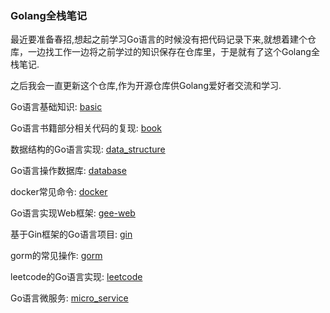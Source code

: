 ###  Golang全栈笔记  


最近要准备春招,想起之前学习Go语言的时候没有把代码记录下来,就想着建个仓库，一边找工作一边将之前学过的知识保存在仓库里，于是就有了这个Golang全栈笔记.  

之后我会一直更新这个仓库,作为开源仓库供Golang爱好者交流和学习.

Go语言基础知识: [basic](https://github.com/YihanZeng2000/Golang/tree/main/basic)

Go语言书籍部分相关代码的复现: [book](https://github.com/YihanZeng2000/Golang/tree/main/book/go_web)

数据结构的Go语言实现: [data_structure](https://github.com/YihanZeng2000/Golang/tree/main/data_structure)

Go语言操作数据库: [database](https://github.com/YihanZeng2000/Golang/tree/main/database)

docker常见命令: [docker](https://github.com/YihanZeng2000/Golang/tree/main/docker)

Go语言实现Web框架: [gee-web](https://github.com/YihanZeng2000/Golang/tree/main/gee-web)

基于Gin框架的Go语言项目: [gin](https://github.com/YihanZeng2000/Golang/tree/main/gin)

gorm的常见操作: [gorm](https://github.com/YihanZeng2000/Golang/tree/main/gorm)

leetcode的Go语言实现: [leetcode](https://github.com/YihanZeng2000/Golang/tree/main/leetcode)

Go语言微服务: [micro_service](https://github.com/YihanZeng2000/Golang/tree/main/micro_service)

